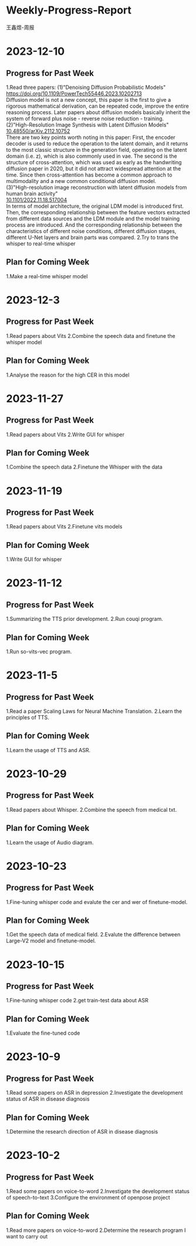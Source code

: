 # Weekly-Progress-Report
王鑫煜-周报
# 2023-12-10
## Progress for Past Week
1.Read three papers:
(1)"Denoising Diffusion Probabilistic Models"  
https://doi.org/10.1109/PowerTech55446.2023.10202713  
Diffusion model is not a new concept, this paper is the first to give a rigorous mathematical derivation, can be repeated code, improve the entire reasoning process. Later papers about diffusion models basically inherit the system of forward plus noise - reverse noise reduction - training.  
(2)"High-Resolution Image Synthesis with Latent Diffusion Models"  
[10.48550/arXiv.2112.10752](https://arxiv.org/abs/2112.10752)  
There are two key points worth noting in this paper: First, the encoder decoder is used to reduce the operation to the latent domain, and it returns to the most classic structure in the generation field, operating on the latent domain (i.e. z), which is also commonly used in vae. The second is the structure of cross-attention, which was used as early as the handwriting diffusion paper in 2020, but it did not attract widespread attention at the time. Since then cross-attention has become a common approach to multimodality and a new common conditional diffusion model.  
(3)"High-resolution image reconstruction with latent diffusion models from human brain activity"  
[10.1101/2022.11.18.517004 ](https://www.biorxiv.org/content/10.1101/2022.11.18.517004v2)   
In terms of model architecture, the original LDM model is introduced first. Then, the corresponding relationship between the feature vectors extracted from different data sources and the LDM module and the model training process are introduced. And the corresponding relationship between the characteristics of different noise conditions, different diffusion stages, different U-Net layers and brain parts was compared.
2.Try to trans the whisper to real-time whisper  
## Plan for Coming Week  

1.Make a real-time whisper model

# 2023-12-3
## Progress for Past Week
1.Read papers about Vits
2.Combine the speech data and finetune the whisper model
## Plan for Coming Week
1.Analyse the reason for the high CER in this model

# 2023-11-27
## Progress for Past Week
1.Read papers about Vits
2.Write GUI for whisper
## Plan for Coming Week
1.Combine the speech data
2.Finetune the Whisper with the data

# 2023-11-19
## Progress for Past Week
1.Read papers about Vits
2.Finetune vits models 
## Plan for Coming Week
1.Write GUI for whisper

# 2023-11-12
## Progress for Past Week
1.Summarizing the TTS prior development. 
2.Run couqi program.
## Plan for Coming Week
1.Run so-vits-vec program.

# 2023-11-5
## Progress for Past Week
1.Read a paper Scaling Laws for Neural Machine Translation. 
2.Learn the principles of TTS.
## Plan for Coming Week
1.Learn the usage of TTS and ASR.

# 2023-10-29
## Progress for Past Week
1.Read papers about Whisper.
2.Combine the speech from medical txt.
## Plan for Coming Week
1.Learn the usage of Audio diagram.

# 2023-10-23
## Progress for Past Week
1.Fine-tuning whisper code and evalute the cer and wer of finetune-model.
## Plan for Coming Week
1.Get the speech data of medical field.
2.Evalute the difference between Large-V2 model and finetune-model.

# 2023-10-15
## Progress for Past Week
1.Fine-tuning whisper code
2.get train-test data about ASR
## Plan for Coming Week
1.Evaluate the fine-tuned code

# 2023-10-9
## Progress for Past Week
1.Read some papers on ASR in depression
2.Investigate the development status of ASR in disease diagnosis
## Plan for Coming Week
1.Determine the research direction of ASR in disease diagnosis

# 2023-10-2
## Progress for Past Week
1.Read some papers on voice-to-word
2.Investigate the development status of speech-to-text
3.Configure the environment of openpose project
## Plan for Coming Week
1.Read more papers on voice-to-word
2.Determine the research program I want to carry out


